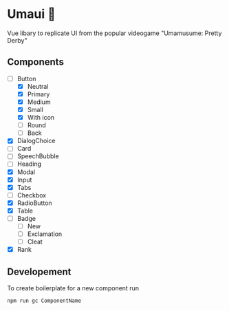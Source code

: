 # Umaui 🐎

Vue libary to replicate UI from the popular videogame "Umamusume: Pretty Derby"

## Components

- [ ] Button
  - [x] Neutral
  - [x] Primary
  - [x] Medium
  - [x] Small
  - [x] With icon
  - [ ] Round
  - [ ] Back
- [x] DialogChoice
- [ ] Card
- [ ] SpeechBubble
- [ ] Heading
- [x] Modal
- [x] Input
- [x] Tabs
- [ ] Checkbox
- [x] RadioButton
- [x] Table
- [ ] Badge
  - [ ] New
  - [ ] Exclamation
  - [ ] Cleat
- [x] Rank

## Developement

To create boilerplate for a new component run

```bash
npm run gc ComponentName
```

